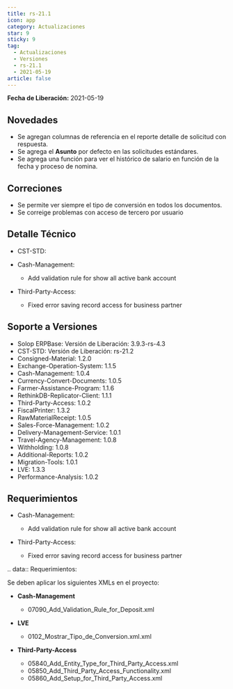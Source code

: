 ```yaml
---
title: rs-21.1
icon: app
category: Actualizaciones
star: 9
sticky: 9
tag:
  - Actualizaciones
  - Versiones
  - rs-21.1
  - 2021-05-19
article: false
---
```


**Fecha de Liberación:** 2021-05-19

## Novedades

- Se agregan columnas de referencia en el reporte detalle de solicitud con respuesta.
- Se agrega el **Asunto** por defecto en las solicitudes estándares.
- Se agrega una función para ver el histórico de salario en función de la fecha y proceso de nomina.

## Correciones

- Se permite ver siempre el tipo de conversión en todos los documentos.
- Se correige problemas con acceso de tercero por usuario

## Detalle Técnico

- CST-STD:

- Cash-Management:

  - Add validation rule for show all active bank account

- Third-Party-Access:

  - Fixed error saving record access for business partner

## Soporte a Versiones

- Solop ERPBase: Versión de Liberación: 3.9.3-rs-4.3
- CST-STD: Versión de Liberación: rs-21.2
- Consigned-Material: 1.2.0
- Exchange-Operation-System: 1.1.5
- Cash-Management: 1.0.4
- Currency-Convert-Documents: 1.0.5
- Farmer-Assistance-Program: 1.1.6
- RethinkDB-Replicator-Client: 1.1.1
- Third-Party-Access: 1.0.2
- FiscalPrinter: 1.3.2
- RawMaterialReceipt: 1.0.5
- Sales-Force-Management: 1.0.2
- Delivery-Management-Service: 1.0.1
- Travel-Agency-Management: 1.0.8
- Withholding: 1.0.8
- Additional-Reports: 1.0.2
- Migration-Tools: 1.0.1
- LVE: 1.3.3
- Performance-Analysis: 1.0.2

## Requerimientos

- Cash-Management:

  - Add validation rule for show all active bank account

- Third-Party-Access:

  - Fixed error saving record access for business partner

.. data:: Requerimientos:

Se deben aplicar los siguientes XMLs en el proyecto:

- **Cash-Management**

  - 07090_Add_Validation_Rule_for_Deposit.xml

- **LVE**

  - 0102_Mostrar_Tipo_de_Conversion.xml.xml

- **Third-Party-Access**

  - 05840_Add_Entity_Type_for_Third_Party_Access.xml
  - 05850_Add_Third_Party_Access_Functionality.xml
  - 05860_Add_Setup_for_Third_Party_Access.xml

